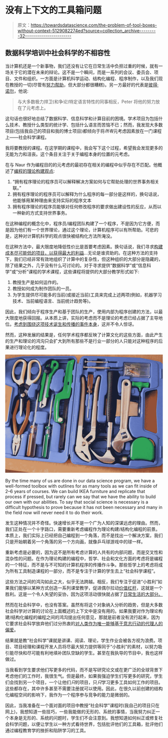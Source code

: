 # 没有上下文的工具箱问题

> 原文：<https://towardsdatascience.com/the-problem-of-tool-boxes-without-context-5129082274ed?source=collection_archive---------32----------------------->

## 数据科学培训中社会科学的不相容性

当计算机还是一个新事物，我们还没有让它在日常生活中负担过重的时候，就有一场关于它的潜在未来的辩论。这不是一个瞬间，而是一系列的会议、委员会、项目、文件和组织。一方面是计算机科学运动、结构化编程、程序制作，以及我们现在教授的一切(尽管有[努力帮助](https://docs.carpentries.org/topic_folders/policies/code-of-conduct.html)，但大部分都很糟糕)。另一方最好的代表是[彼得·诺尔](https://amturing.acm.org/award_winners/naur_1024454.cfm)，他说:

> 与大多数极力捍卫(和争论)特定语言特性的同事相反，Peter 将他的努力放在了元考虑上。

这句话也很好地总结了数据科学、信息科学和计算目前的困境。学术项目为包括什么技术、教授什么类型的统计学、包括什么语言而苦恼不已；然而，我发现大多数项目(包括我自己的项目和我的博士项目)都倾向于将*所有*元考虑因素放在一门课程上——社会科学课程。

我将要教授的课程。在这学期的课程中，我会写下这个过程，希望我会发现更多的无能为力和沮丧。这个条目关注于关于编程本身的位置的元考虑。

在与 Naur 作为编程目的的元考虑的最初存在相关的编程中似乎存在不匹配。他概述了[编程的理论构建观点](http://pages.cs.wisc.edu/~remzi/Naur.pdf):

1.  “拥有程序理论的程序员可以解释解决方案如何与它帮助处理的世界事务相关联。”
2.  拥有程序理论的程序员可以解释为什么程序的每一部分是这样的，换句话说，他能够用某种理由来支持实际的程序文本
3.  拥有程序理论的程序员能够对任何修改程序的要求做出建设性的反应，从而以一种新的方式支持世界事务。

在这种编程的概念化中，程序员/编程团队构建了一个程序，不是因为它方便，而是因为他们有一个世界理论，通过这个理论，计算机程序可以有所帮助。可悲的是，这种对计算机科学的观点很快被结构化方法所淹没。

在这种方法中，最大限度地降低性价比是首要考虑因素。换句话说，我们寻求[构建成本尽可能低的项目，以获得最大的利益](http://www.cs.utexas.edu/users/EWD/ewd02xx/EWD249.PDF)…无论是谁资助的。在这种方法的支持下，我们已经非常有效地组织了计算中的复杂性，但这种组织的大部分是隐藏的，除了结果之外，几乎没有什么可讨论的。对于寻求提供“数据科学”或“信息科学”或“分析”课程的学术课程，这些课程将提供的大部分教学形式如下:

1.  教授生产是如何运作的。
2.  教授如何成为制作团队的一员。
3.  为学生提供尽可能多的当前(或接近当前)工具来完成上述两项(例如，机器学习技术、当前编程语言、当前统计趋势等)。

因此，我们倾向于程序生产和基于团队的生产，使用内部为程序创建的方法，以最大限度地获得回报。从本质上讲，实际的考虑而不是理论的考虑已经占据了主导地位。[考虑到围绕这项技术诞生和传播的事件本身](https://www.amazon.com/Rational-Action-1940-1960-Transformations-Technology/dp/0262028506/ref=sr_1_1?ie=UTF8&qid=1546437243&sr=8-1&keywords=rational+action)，这并不令人惊讶。

然而，这种发展的结果是，任何学术程序都反映了计算文化的这些方面，由此产生的生产和理论的鸿沟只会扩大到所有那些不是行业一部分的人只能对这种程序的后果进行理论化的程度。

![](img/e49e654afdb557c79401afd9b97f1503.png)

By the time many of us are done in our data science program, we have a well-formed toolbox with outlines for as many tools as we can fit inside of 2–6 years of courses. We can build IKEA furniture and replicate that process if pressed, but rarely can we say that we have the ability to build our own with our abilities. To say that social science is necessary is a difficult hypothesis to prove because it has not been necessary and many in the field now will never need it to do their work.

发生这种情况并不奇怪。快速增长并不是一个广为人知的深谋远虑的理由。然而，我们正处在一个十字路口，需要重新考虑编程作为理论构建/结构化编程的前景。本质上，我们实际上已经把自己编程到一个角落，而不是找出一个解决方案，我们只是开始朝着另一个角落的另一个方向画，就像乒乓球游戏中的球一样。

重新考虑是必要的，因为这不是所有考虑计算的人共有的内部问题，而是交叉性和混杂性的问题。在作为理论构建的编程中，哲学、社会和文化方面的考虑将是编程的一个特征，而不是与不可知的计算机程序的传播作斗争。那些哲学上的考虑将成为所有工具制造课程的一部分，而不是专注于计算的学生去上“社会科学课程”。

这些方法之间的鸿沟如此之大，似乎无法跨越。相反，我们专注于促进“小胜利”如果我们能够以某种方式创造一系列课堂教学，促进偶尔拉动[价值杠杆](https://mith.umd.edu/wp-content/uploads/2014/11/ShiltonSTHVpreprint.pdf)，这就是一个胜利。这是一个令人失望的妥协，因为这项活动很快就占据了[日常生活的大部分。](https://alandix.com/academic/papers/JVLC-2016-HCI-FNP/)

然而在社会科学中，也没有答案。虽然有将这个对象纳入分析的趋势，但是大多数社会科学对计算的讨论在上面概述的上下文中是没有用的。如果我要对作为理论构建/结构化编程的编程之间的鸿沟提出任何意见，那就是前者没有流行起来，因为它要求社会科学放弃他们过分热衷的[对人类作为唯一能够基于意志行动的代理人的偏爱](http://www.bruno-latour.fr/sites/default/files/123-MONADS-BJSpdf.pdf)。

结果就是教“社会科学”课就是讲课、阅读、理论，学生作业会被各方视为浪费。项目、项目经理和课程开发人员将尽最大努力提供等同于“小胜利”的素材，以努力吸引能尽快和尽可能有利地填补团队空缺的学生。甚至在我执导的节目中，我也这样做过。

当我看到学生要求他们写更多的代码，而不是写研究论文或在更广泛的全球背景下考虑他们的工作时，我很生气。但是最终，如果我强迫学生们写更多的研究，学生们会找到另一个项目，一个让他们*只*的项目，只*只*学习更多工具如何工作的项目。这些都存在，其中许多甚至不需要注册就可以使用。因此，在很久以前创建的结构化编程空间的影响下，我作为一个程序参与竞争的能力是微弱的。

因此，当我准备在一个面对面的项目中教授“社会科学”课程时(我自己的项目只在网上)，我想知道一些技巧，一些我能做的无形的、系统的事情，当我努力纠正一个本身是无形的、系统的问题时，学生们不会注意到。我想知道如何纠正或修复社会科学问题，以便让学生以一种方式看待世界，包括批评他们的工具箱，批评他们通过编程教育学的挫折和陷阱学习的工具。